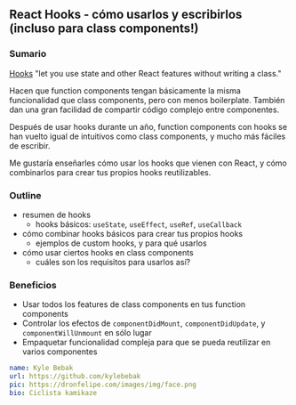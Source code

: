 ## React Hooks - cómo usarlos y escribirlos (incluso para class components!)

### Sumario

[Hooks](https://reactjs.org/docs/hooks-intro.html) "let you use state and other React features without writing a class."

Hacen que function components tengan básicamente la misma funcionalidad que class components, pero con menos boilerplate. También dan una gran facilidad de compartir código complejo entre componentes.

Después de usar hooks durante un año, function components con hooks se han vuelto igual de intuitivos como class components, y mucho más fáciles de escribir.

Me gustaría enseñarles cómo usar los hooks que vienen con React, y cómo combinarlos para crear tus propios hooks reutilizables.

### Outline

- resumen de hooks
  + hooks básicos: `useState`, `useEffect`, `useRef`, `useCallback`
- cómo combinar hooks básicos para crear tus propios hooks
  + ejemplos de custom hooks, y para qué usarlos
- cómo usar ciertos hooks en class components
  + cuáles son los requisitos para usarlos así?

### Beneficios

- Usar todos los features de class components en tus function components
- Controlar los efectos de `componentDidMount`, `componentDidUpdate`, y `componentWillUnmount` en sólo lugar
- Empaquetar funcionalidad compleja para que se pueda reutilizar en varios componentes

```yaml
name: Kyle Bebak
url: https://github.com/kylebebak
pic: https://dronfelipe.com/images/img/face.png
bio: Ciclista kamikaze
```
